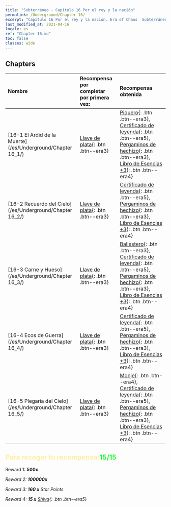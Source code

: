 ```yaml
---
title: "Subterráneo - Capítulo 16 Por el rey y la nación"
permalink: /Underground/Chapter 16/
excerpt: "Capítulo 16 Por el rey y la nación. Era of Chaos  Subterráneo - Capítulo 16. Por el rey y la nación"
last_modified_at: 2021-04-16
locale: es
ref: "Chapter 16.md"
toc: false
classes: wide
---
```


## Chapters

  | Nombre |  Recompensa por completar por primera vez: | Recompensa obtenida |
  |:------------|:------------|:------------| 
  | [16-1 El Ardid de la Muerte](/es/Underground/Chapter 16_1/) | [Llave de plata](/es/Items/con_693/){: .btn .btn--era3} | [Piquero](/es/Items/unt_190/){: .btn .btn--era3}, [Certificado de leyenda](/es/Items/mat_67/){: .btn .btn--era5}, [Pergaminos de hechizo](/es/Items/con_694/){: .btn .btn--era3}, [Libro de Esencias +3](/es/Items/mat_60/){: .btn .btn--era4} |
  | [16-2 Recuerdo del Cielo](/es/Underground/Chapter 16_2/) | [Llave de plata](/es/Items/con_693/){: .btn .btn--era3} | [Certificado de leyenda](/es/Items/mat_67/){: .btn .btn--era5}, [Pergaminos de hechizo](/es/Items/con_694/){: .btn .btn--era3}, [Libro de Esencias +3](/es/Items/mat_60/){: .btn .btn--era4} |
  | [16-3 Carne y Hueso](/es/Underground/Chapter 16_3/) | [Llave de plata](/es/Items/con_693/){: .btn .btn--era3} | [Ballestero](/es/Items/unt_191/){: .btn .btn--era3}, [Certificado de leyenda](/es/Items/mat_67/){: .btn .btn--era5}, [Pergaminos de hechizo](/es/Items/con_694/){: .btn .btn--era3}, [Libro de Esencias +3](/es/Items/mat_60/){: .btn .btn--era4} |
  | [16-4 Ecos de Guerra](/es/Underground/Chapter 16_4/) | [Llave de plata](/es/Items/con_693/){: .btn .btn--era3} | [Certificado de leyenda](/es/Items/mat_67/){: .btn .btn--era5}, [Pergaminos de hechizo](/es/Items/con_694/){: .btn .btn--era3}, [Libro de Esencias +3](/es/Items/mat_60/){: .btn .btn--era4} |
  | [16-5 Plegaria del Cielo](/es/Underground/Chapter 16_5/) | [Llave de plata](/es/Items/con_693/){: .btn .btn--era3} | [Monje](/es/Items/unt_194/){: .btn .btn--era4}, [Certificado de leyenda](/es/Items/mat_67/){: .btn .btn--era5}, [Pergaminos de hechizo](/es/Items/con_694/){: .btn .btn--era3}, [Libro de Esencias +3](/es/Items/mat_60/){: .btn .btn--era4} |


## <span style="color: #ffeea0">Para recoger tu recompensa:</span><span style="color: #27f73a">15/15</span>

 Reward 1:  **500x** <i class="fas fa-gem"/>

 Reward 2:  **100000x** <i class="fas fa-coins"/>

 Reward 3: **160 x** Star Points

 Reward 4: **15 x** [Shiva](/es/Items/her_376/){: .btn .btn--era5}


